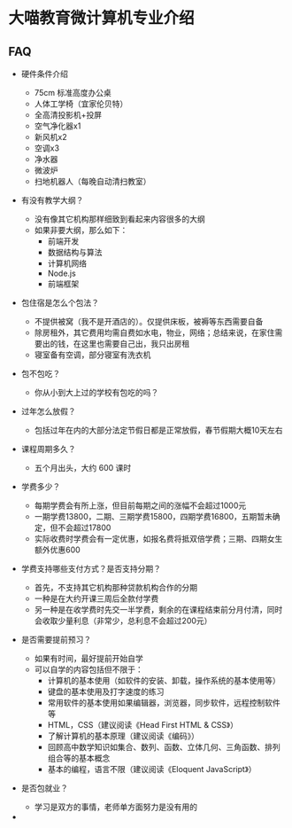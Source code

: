 # 大喵教育微计算机专业介绍

## FAQ

* 硬件条件介绍
    * 75cm 标准高度办公桌
    * 人体工学椅（宜家伦贝特）
    * 全高清投影机+投屏
    * 空气净化器x1
    * 新风机x2
    * 空调x3
    * 净水器
    * 微波炉
    * 扫地机器人（每晚自动清扫教室）

* 有没有教学大纲？
    * 没有像其它机构那样细致到看起来内容很多的大纲
    * 如果非要大纲，那么如下：
        * 前端开发
        * 数据结构与算法
        * 计算机网络
        * Node.js
        * 前端框架
* 包住宿是怎么个包法？
    * 不提供被窝（我不是开酒店的）。仅提供床板，被褥等东西需要自备
    * 除房租外，其它费用均需自费如水电，物业，网络；总结来说，在家住需要出的钱，在这里也需要自己出，我只出房租
    * 寝室备有空调，部分寝室有洗衣机
* 包不包吃？
    * 你从小到大上过的学校有包吃的吗？
* 过年怎么放假？
    * 包括过年在内的大部分法定节假日都是正常放假，春节假期大概10天左右
* 课程周期多久？
    * 五个月出头，大约 600 课时
* 学费多少？
    * 每期学费会有所上涨，但目前每期之间的涨幅不会超过1000元
    * 一期学费13800，二期、三期学费15800，四期学费16800，五期暂未确定，但不会超过17800
    * 实际收费时学费会有一定优惠，如报名费将抵双倍学费；三期、四期女生额外优惠600
* 学费支持哪些支付方式？是否支持分期？
    * 首先，不支持其它机构那种贷款机构合作的分期
    * 一种是在大约开课三周后全款付学费
    * 另一种是在收学费时先交一半学费，剩余的在课程结束前分月付清，同时会收取少量利息（非常少，总利息不会超过200元）
* 是否需要提前预习？
    * 如果有时间，最好提前开始自学
    * 可以自学的内容包括但不限于：
        * 计算机的基本使用（如软件的安装、卸载，操作系统的基本使用等）
        * 键盘的基本使用及打字速度的练习
        * 常用软件的基本使用如果编辑器，浏览器，同步软件，远程控制软件等
        * HTML，CSS（建议阅读《Head First HTML & CSS》）
        * 了解计算机的基本原理（建议阅读《编码》）
        * 回顾高中数学知识如集合、数列、函数、立体几何、三角函数、排列组合等的基本概念
        * 基本的编程，语言不限（建议阅读《Eloquent JavaScript》）
* 是否包就业？
    * 学习是双方的事情，老师单方面努力是没有用的
* 
